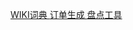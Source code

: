 <a href="http://a.tyouth.cn">WIKI词典
<a href="http://invoice.zoho.com/">订单生成
<a href="http://dd.epandian.com/">盘点工具
  

  
